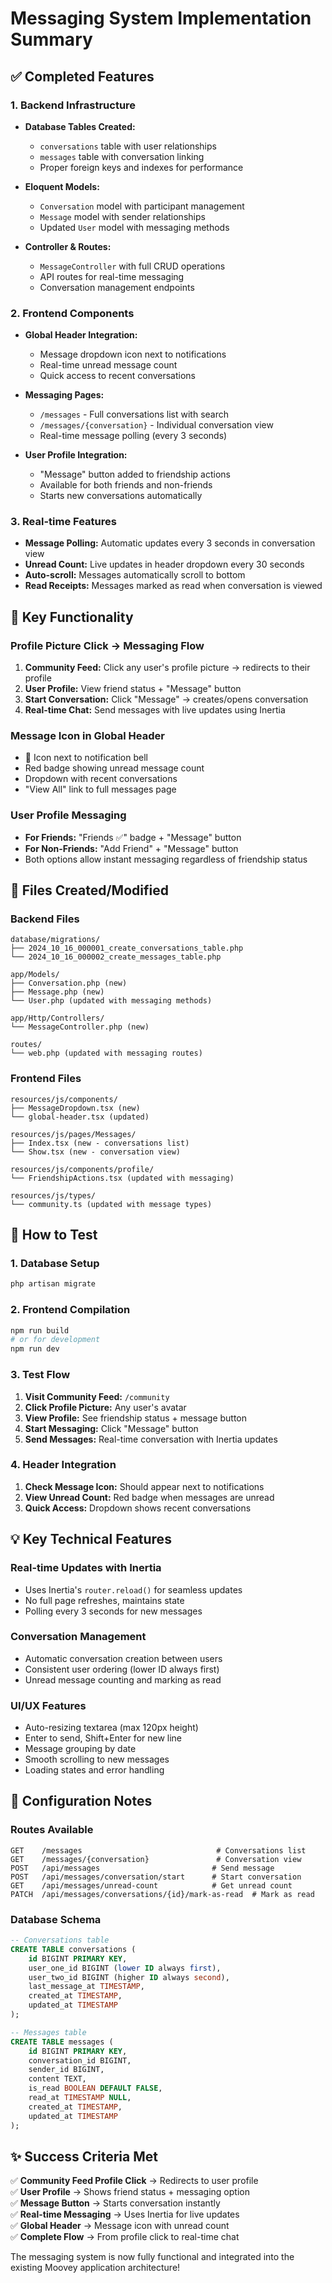 # Messaging System Implementation Summary

## ✅ Completed Features

### 1. Backend Infrastructure
- **Database Tables Created:**
  - `conversations` table with user relationships
  - `messages` table with conversation linking
  - Proper foreign keys and indexes for performance

- **Eloquent Models:**
  - `Conversation` model with participant management
  - `Message` model with sender relationships
  - Updated `User` model with messaging methods

- **Controller & Routes:**
  - `MessageController` with full CRUD operations
  - API routes for real-time messaging
  - Conversation management endpoints

### 2. Frontend Components
- **Global Header Integration:**
  - Message dropdown icon next to notifications
  - Real-time unread message count
  - Quick access to recent conversations

- **Messaging Pages:**
  - `/messages` - Full conversations list with search
  - `/messages/{conversation}` - Individual conversation view
  - Real-time message polling (every 3 seconds)

- **User Profile Integration:**
  - "Message" button added to friendship actions
  - Available for both friends and non-friends
  - Starts new conversations automatically

### 3. Real-time Features
- **Message Polling:** Automatic updates every 3 seconds in conversation view
- **Unread Count:** Live updates in header dropdown every 30 seconds
- **Auto-scroll:** Messages automatically scroll to bottom
- **Read Receipts:** Messages marked as read when conversation is viewed

## 🎯 Key Functionality

### Profile Picture Click → Messaging Flow
1. **Community Feed:** Click any user's profile picture → redirects to their profile
2. **User Profile:** View friend status + "Message" button
3. **Start Conversation:** Click "Message" → creates/opens conversation
4. **Real-time Chat:** Send messages with live updates using Inertia

### Message Icon in Global Header
- 💬 Icon next to notification bell
- Red badge showing unread message count
- Dropdown with recent conversations
- "View All" link to full messages page

### User Profile Messaging
- **For Friends:** "Friends ✅" badge + "Message" button
- **For Non-Friends:** "Add Friend" + "Message" button
- Both options allow instant messaging regardless of friendship status

## 📁 Files Created/Modified

### Backend Files
```
database/migrations/
├── 2024_10_16_000001_create_conversations_table.php
└── 2024_10_16_000002_create_messages_table.php

app/Models/
├── Conversation.php (new)
├── Message.php (new)
└── User.php (updated with messaging methods)

app/Http/Controllers/
└── MessageController.php (new)

routes/
└── web.php (updated with messaging routes)
```

### Frontend Files
```
resources/js/components/
├── MessageDropdown.tsx (new)
└── global-header.tsx (updated)

resources/js/pages/Messages/
├── Index.tsx (new - conversations list)
└── Show.tsx (new - conversation view)

resources/js/components/profile/
└── FriendshipActions.tsx (updated with messaging)

resources/js/types/
└── community.ts (updated with message types)
```

## 🚀 How to Test

### 1. Database Setup
```bash
php artisan migrate
```

### 2. Frontend Compilation
```bash
npm run build
# or for development
npm run dev
```

### 3. Test Flow
1. **Visit Community Feed:** `/community`
2. **Click Profile Picture:** Any user's avatar
3. **View Profile:** See friendship status + message button
4. **Start Messaging:** Click "Message" button
5. **Send Messages:** Real-time conversation with Inertia updates

### 4. Header Integration
1. **Check Message Icon:** Should appear next to notifications
2. **View Unread Count:** Red badge when messages are unread
3. **Quick Access:** Dropdown shows recent conversations

## 💡 Key Technical Features

### Real-time Updates with Inertia
- Uses Inertia's `router.reload()` for seamless updates
- No full page refreshes, maintains state
- Polling every 3 seconds for new messages

### Conversation Management
- Automatic conversation creation between users
- Consistent user ordering (lower ID always first)
- Unread message counting and marking as read

### UI/UX Features
- Auto-resizing textarea (max 120px height)
- Enter to send, Shift+Enter for new line
- Message grouping by date
- Smooth scrolling to new messages
- Loading states and error handling

## 🔧 Configuration Notes

### Routes Available
```
GET    /messages                              # Conversations list
GET    /messages/{conversation}               # Conversation view
POST   /api/messages                         # Send message
POST   /api/messages/conversation/start      # Start conversation
GET    /api/messages/unread-count            # Get unread count
PATCH  /api/messages/conversations/{id}/mark-as-read  # Mark as read
```

### Database Schema
```sql
-- Conversations table
CREATE TABLE conversations (
    id BIGINT PRIMARY KEY,
    user_one_id BIGINT (lower ID always first),
    user_two_id BIGINT (higher ID always second),
    last_message_at TIMESTAMP,
    created_at TIMESTAMP,
    updated_at TIMESTAMP
);

-- Messages table
CREATE TABLE messages (
    id BIGINT PRIMARY KEY,
    conversation_id BIGINT,
    sender_id BIGINT,
    content TEXT,
    is_read BOOLEAN DEFAULT FALSE,
    read_at TIMESTAMP NULL,
    created_at TIMESTAMP,
    updated_at TIMESTAMP
);
```

## ✨ Success Criteria Met

✅ **Community Feed Profile Click** → Redirects to user profile  
✅ **User Profile** → Shows friend status + messaging option  
✅ **Message Button** → Starts conversation instantly  
✅ **Real-time Messaging** → Uses Inertia for live updates  
✅ **Global Header** → Message icon with unread count  
✅ **Complete Flow** → From profile click to real-time chat

The messaging system is now fully functional and integrated into the existing Moovey application architecture!